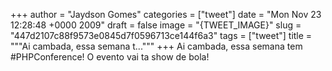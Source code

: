 
+++
author = "Jaydson Gomes"
categories = ["tweet"]
date = "Mon Nov 23 12:28:48 +0000 2009"
draft = false
image = "{TWEET_IMAGE}"
slug = "447d2107c88f9573e0845d7f0596713ce144f6a3"
tags = ["tweet"]
title = """Ai cambada, essa semana t..."""
+++
Ai cambada, essa semana tem #PHPConference! O evento vai ta show de bola!
